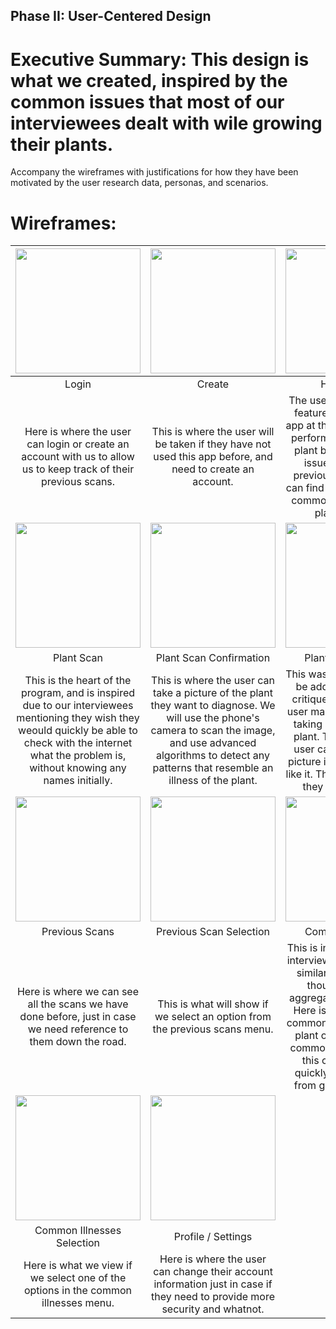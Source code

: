 ## Phase II: User-Centered Design

# Executive Summary: This design is what we created, inspired by the common issues that most of our interviewees dealt with wile growing their plants. 

Accompany the wireframes with justifications for how they have been motivated by the user research data, personas, and scenarios.

# Wireframes:

|<img src="https://i.imgur.com/g0ZqcHG.png" width="200"> | <img src="https://i.imgur.com/Uxi4O7Z.png" width="200"> | <img src="https://i.imgur.com/J0M0zvN.png" width="200"> |
| :---: | :---: | :---: |
| Login | Create | Home Page |
| Here is where the user can login or create an account with us to allow us to keep track of their previous scans. | This is where the user will be taken if they have not used this app before, and need to create an account. | The user can select what feature to use from the app at this point. They can perform an analysis of a plant by scanning it for issues, check their previous scans, or they can find a quick lookup on common illnesses that a plant may get. |
| <img src="https://i.imgur.com/XU8AIl1.png" width="200"> |  <img src="https://i.imgur.com/g63YXB3.png" width="200"> |  <img src="https://i.imgur.com/nFArmlgh.jpg" width="200"> |
| Plant Scan | Plant Scan Confirmation | Plant Scan Results |
| This is the heart of the program, and is inspired due to our interviewees mentioning they wish they weould quickly be able to check with the internet what the problem is, without knowing any names initially. | This is where the user can take a picture of the plant they want to diagnose. We will use the phone's camera to scan the image, and use advanced algorithms to detect any patterns that resemble an illness of the plant. | This was recommended to be added during class critique, just in case the user made mistakes while taking a picture of their plant. This is where the user can confirm if this picture is how they would like it. They can rotate it or they can confirm it. | Here is where the results of the plant scan. This will describe the illness that the plant may have, what can cause the issue, and some remedies for the plant. |
| <img src="https://i.imgur.com/JuvA6Rs.png" width="200"> | <img src="https://i.imgur.com/N4Zcwhx.png" width="200"> | <img src="https://i.imgur.com/576WYsk.png" width="200"> |
| Previous Scans | Previous Scan Selection | Common Illnesses | 
| Here is where we can see all the scans we have done before, just in case we need reference to them down the road. | This is what will show if we select an option from the previous scans menu. | This is inspired due to our interviewees all dealt with similar issues, and we thought we could aggregate this data here. Here is where we show common illnesses that the plant owners deal with commonly, in hopes that this can help a user quickly solve the issue from guides from here. | 
| <img src="https://i.imgur.com/TZThh3R.png" width="200"> | <img src="https://i.imgur.com/91lLxZy.png" width="200"> |
| Common Illnesses Selection | Profile / Settings | 
| Here is what we view if we select one of the options in the common illnesses menu. | Here is where the user can change their account information just in case if they need to provide more security and whatnot. |

